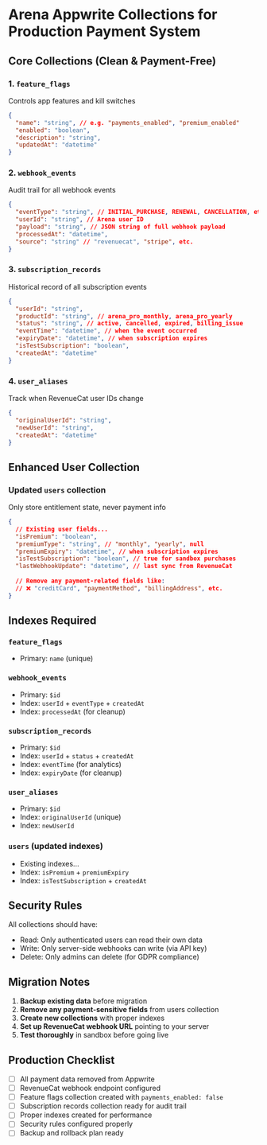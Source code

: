 # Arena Appwrite Collections for Production Payment System

## Core Collections (Clean & Payment-Free)

### 1. `feature_flags`
Controls app features and kill switches
```json
{
  "name": "string", // e.g. "payments_enabled", "premium_enabled"
  "enabled": "boolean",
  "description": "string",
  "updatedAt": "datetime"
}
```

### 2. `webhook_events` 
Audit trail for all webhook events
```json
{
  "eventType": "string", // INITIAL_PURCHASE, RENEWAL, CANCELLATION, etc.
  "userId": "string", // Arena user ID
  "payload": "string", // JSON string of full webhook payload
  "processedAt": "datetime",
  "source": "string" // "revenuecat", "stripe", etc.
}
```

### 3. `subscription_records`
Historical record of all subscription events
```json
{
  "userId": "string",
  "productId": "string", // arena_pro_monthly, arena_pro_yearly
  "status": "string", // active, cancelled, expired, billing_issue
  "eventTime": "datetime", // when the event occurred
  "expiryDate": "datetime", // when subscription expires
  "isTestSubscription": "boolean",
  "createdAt": "datetime"
}
```

### 4. `user_aliases`
Track when RevenueCat user IDs change
```json
{
  "originalUserId": "string",
  "newUserId": "string", 
  "createdAt": "datetime"
}
```

## Enhanced User Collection

### Updated `users` collection
Only store entitlement state, never payment info
```json
{
  // Existing user fields...
  "isPremium": "boolean",
  "premiumType": "string", // "monthly", "yearly", null
  "premiumExpiry": "datetime", // when subscription expires
  "isTestSubscription": "boolean", // true for sandbox purchases
  "lastWebhookUpdate": "datetime", // last sync from RevenueCat
  
  // Remove any payment-related fields like:
  // ❌ "creditCard", "paymentMethod", "billingAddress", etc.
}
```

## Indexes Required

### `feature_flags`
- Primary: `name` (unique)

### `webhook_events`  
- Primary: `$id`
- Index: `userId` + `eventType` + `createdAt`
- Index: `processedAt` (for cleanup)

### `subscription_records`
- Primary: `$id`  
- Index: `userId` + `status` + `createdAt`
- Index: `eventTime` (for analytics)
- Index: `expiryDate` (for cleanup)

### `user_aliases`
- Primary: `$id`
- Index: `originalUserId` (unique)
- Index: `newUserId`

### `users` (updated indexes)
- Existing indexes...
- Index: `isPremium` + `premiumExpiry`
- Index: `isTestSubscription` + `createdAt`

## Security Rules

All collections should have:
- Read: Only authenticated users can read their own data
- Write: Only server-side webhooks can write (via API key)
- Delete: Only admins can delete (for GDPR compliance)

## Migration Notes

1. **Backup existing data** before migration
2. **Remove any payment-sensitive fields** from users collection  
3. **Create new collections** with proper indexes
4. **Set up RevenueCat webhook URL** pointing to your server
5. **Test thoroughly** in sandbox before going live

## Production Checklist

- [ ] All payment data removed from Appwrite
- [ ] RevenueCat webhook endpoint configured  
- [ ] Feature flags collection created with `payments_enabled: false`
- [ ] Subscription records collection ready for audit trail
- [ ] Proper indexes created for performance
- [ ] Security rules configured properly
- [ ] Backup and rollback plan ready
